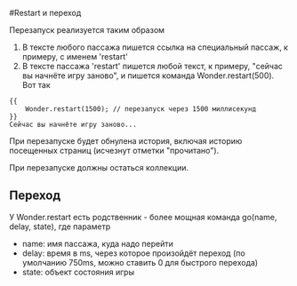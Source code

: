 #Restart и переход

Перезапуск реализуется таким образом
1. В тексте любого пассажа пишется ссылка на специальный пассаж, к примеру, с именем 'restart'
2. В тексте пассажа 'restart' пишется любой текст, к примеру, "сейчас вы начнёте игру заново", и пишется команда Wonder.restart(500). Вот так

```
{{
    Wonder.restart(1500); // перезапуск через 1500 миллисекунд
}}
Сейчас вы начнёте игру заново...
```

При перезапуске будет обнулена история, включая историю посещенных страниц (исчезнут отметки "прочитано").

При перезапуске должны остаться коллекции.

## Переход

У Wonder.restart есть родственник - более мощная команда go(name, delay, state), где параметр
- name: имя пассажа, куда надо перейти
- delay: время в ms, через которое произойдёт переход (по умолчанию 750ms, можно ставить 0 для быстрого перехода)
- state: объект состояния игры 
